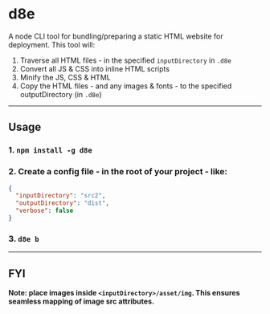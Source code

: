 # d8e

A node CLI tool for bundling/preparing a static HTML website for deployment. This tool will:

1. Traverse all HTML files - in the specified `inputDirectory` in `.d8e`
2. Convert all JS & CSS into inline HTML scripts
3. Minify the JS, CSS & HTML
4. Copy the HTML files - and any images & fonts - to the specified outputDirectory (in `.d8e`)

---

## Usage

### 1. `npm install -g d8e`

### 2. Create a config file - in the root of your project - like:

```JSON
{
  "inputDirectory": "src2",
  "outputDirectory": "dist",
  "verbose": false
}
```

### 3. `d8e b`

---

## FYI

**Note: place images inside `<inputDirectory>/asset/img`. This ensures seamless mapping of image src attributes.**
